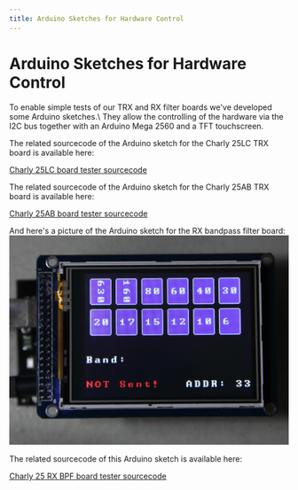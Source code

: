 ```yaml
---
title: Arduino Sketches for Hardware Control
---
```

# Arduino Sketches for Hardware Control

To enable simple tests of our TRX and RX filter boards we've developed some Arduino sketches.\\
They allow the controlling of the hardware via the I2C bus together with an Arduino Mega 2560 and a TFT touchscreen.

The related sourcecode of the Arduino sketch for the Charly 25LC TRX board is available here:

[Charly 25LC board tester sourcecode](https://github.com/Charly25-SDR/arduino-sketches/tree/master/Charly_25LC_Tester_V1_2)

The related sourcecode of the Arduino sketch for the Charly 25AB TRX board is available here:

[Charly 25AB board tester sourcecode](https://github.com/Charly25-SDR/arduino-sketches/tree/master/Charly_25AB_Tester_V1_2)

And here's a picture of the Arduino sketch for the RX bandpass filter board:![](../assets/img/software/Arduino-Software-RX-BP-Filter-Board.jpg)

The related sourcecode of this Arduino sketch is available here:

[Charly 25 RX BPF board tester sourcecode](https://github.com/Charly25-SDR/arduino-sketches/tree/master/Charly_25_RX_BPF_Board_Tester_V1_2)
